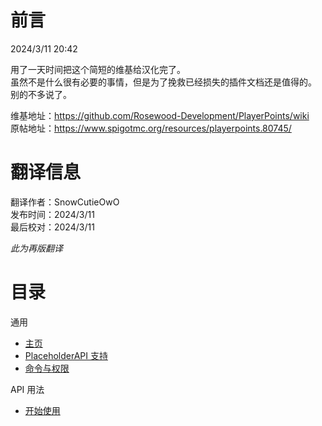 # 前言
2024/3/11 20:42

用了一天时间把这个简短的维基给汉化完了。   
虽然不是什么很有必要的事情，但是为了挽救已经损失的插件文档还是值得的。    
别的不多说了。

维基地址：https://github.com/Rosewood-Development/PlayerPoints/wiki    
原帖地址：https://www.spigotmc.org/resources/playerpoints.80745/

# 翻译信息

翻译作者：SnowCutieOwO    
发布时间：2024/3/11    
最后校对：2024/3/11

_此为再版翻译_

# 目录

通用    
* [主页](https://snowcutieowo.github.io/PlayerPoints/#!home.md)
* [PlaceholderAPI 支持](https://snowcutieowo.github.io/PlayerPoints/#!placeholderapi-support.md)
* [命令与权限](https://snowcutieowo.github.io/PlayerPoints/#!commands-&-permissions.md)

API 用法    
* [开始使用](https://snowcutieowo.github.io/PlayerPoints/#!api-getting-started.md)
